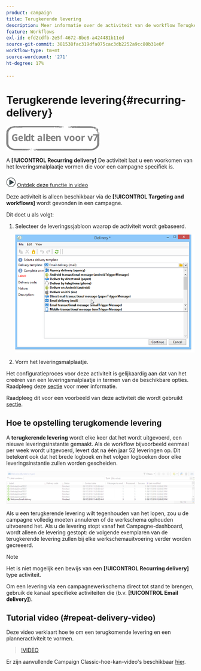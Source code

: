 ```yaml
---
product: campaign
title: Terugkerende levering
description: Meer informatie over de activiteit van de workflow Terugkerende levering
feature: Workflows
exl-id: efd2cdfb-2e5f-4672-8be8-a424481b11ed
source-git-commit: 381538fac319dfa075cac3db2252a9cc80b31e0f
workflow-type: tm+mt
source-wordcount: '271'
ht-degree: 17%

---
```


# Terugkerende levering{#recurring-delivery}

![](../../assets/v7-only.svg)

A **[!UICONTROL Recurring delivery]** De activiteit laat u een voorkomen van het leveringsmalplaatje vormen die voor een campagne specifiek is.

![](assets/do-not-localize/how-to-video.png) [Ontdek deze functie in video](#recurring-delivery-video)

Deze activiteit is alleen beschikbaar via de **[!UICONTROL Targeting and workflows]** wordt gevonden in een campagne.

Dit doet u als volgt:

1. Selecteer de leveringssjabloon waarop de activiteit wordt gebaseerd.

   ![](assets/recurring_delivery_001.png)

1. Vorm het leveringsmalplaatje.

Het configuratieproces voor deze activiteit is gelijkaardig aan dat van het creëren van een leveringsmalplaatje in termen van de beschikbare opties. Raadpleeg deze [sectie](../../delivery/using/about-templates.md) voor meer informatie.

Raadpleeg dit voor een voorbeeld van deze activiteit die wordt gebruikt [sectie](sending-a-birthday-email.md#creating-a-recurring-delivery-in-a-targeting-workflow).

## Hoe te opstelling terugkomende levering

A **terugkerende levering** wordt elke keer dat het wordt uitgevoerd, een nieuwe leveringsinstantie gemaakt. Als de workflow bijvoorbeeld eenmaal per week wordt uitgevoerd, levert dat na één jaar 52 leveringen op. Dit betekent ook dat het brede logboek en het volgen logboeken door elke leveringsinstantie zullen worden gescheiden.

![Terugkerende levering](assets/delivery_recurring.jpg)

Als u een terugkerende levering wilt tegenhouden van het lopen, zou u de campagne volledig moeten annuleren of de werkschema ophouden uitvoerend het. Als u de levering stopt vanaf het Campagne-dashboard, wordt alleen de levering gestopt: de volgende exemplaren van de terugkerende levering zullen bij elke werkschemauitvoering verder worden gecreeerd.

>[!NOTE]
>
>Het is niet mogelijk een bewijs van een **[!UICONTROL Recurring delivery]** type activiteit.
> 
>Om een levering via een campagnewerkschema direct tot stand te brengen, gebruik de kanaal specifieke activiteiten die (b.v. **[!UICONTROL Email delivery]**).

## Tutorial video (#repeat-delivery-video)

Deze video verklaart hoe te om een terugkomende levering en een planneractiviteit te vormen.

>[!VIDEO](https://video.tv.adobe.com/v/25040?quality=12)

Er zijn aanvullende Campaign Classic-hoe-kan-video&#39;s beschikbaar [hier](https://experienceleague.adobe.com/docs/campaign-classic-learn/tutorials/overview.html?lang=nl).
